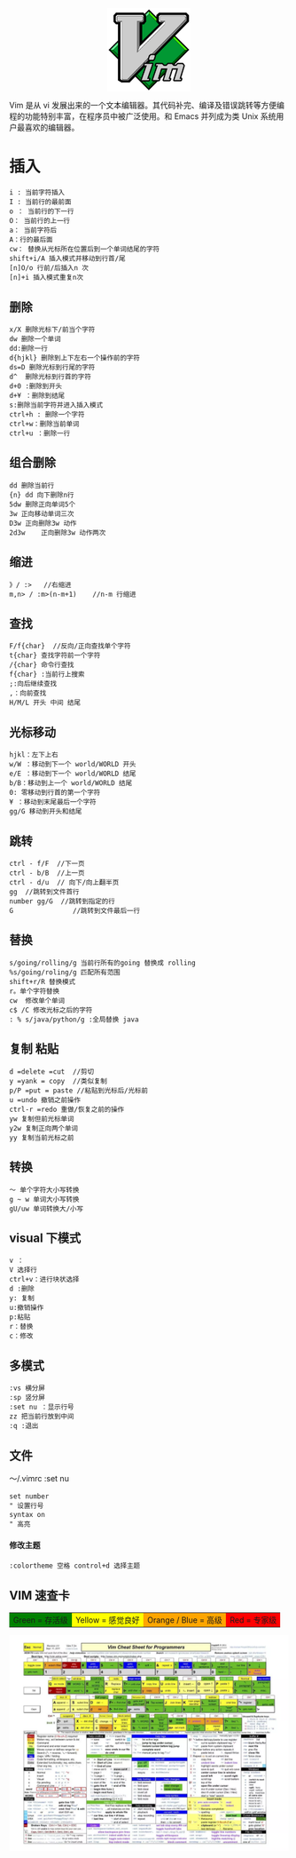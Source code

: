 <div align="center">
  <img src="./advance/img/vim01.png" width="150" alt="logo" align="center">
</div>

Vim 是从 vi 发展出来的一个文本编辑器。其代码补完、编译及错误跳转等方便编程的功能特别丰富，在程序员中被广泛使用。和 Emacs 并列成为类 Unix 系统用户最喜欢的编辑器。

# 插入

```shell
i : 当前字符插入
I : 当前行的最前面
o ： 当前行的下一行
O： 当前行的上一行
a： 当前字符后
A：行的最后面
cw： 替换从光标所在位置后到一个单词结尾的字符
shift+i/A 插入模式并移动到行首/尾
[n]O/o 行前/后插入n 次
[n]+i 插入模式重复n次
```

## 删除

```shell
x/X 删除光标下/前当个字符
dw 删除一个单词
dd:删除一行
d{hjkl} 删除到上下左右一个操作前的字符
ds=D 删除光标到行尾的字符
d^  删除光标到行首的字符
d+0 :删除到开头
d+¥ ：删除到结尾
s:删除当前字符并进入插入模式
ctrl+h : 删除一个字符
ctrl+w：删除当前单词
ctrl+u ：删除一行
```

## 组合删除

```shell
dd 删除当前行
{n} dd 向下删除n行
5dw 删除正向单词5个
3w 正向移动单词三次
D3w 正向删除3w 动作
2d3w    正向删除3w 动作两次
```

## 缩进

```shell
》/ :>   //右缩进
m,n> / :m>(n-m+1)    //n-m 行缩进
```

## 查找

```shell
F/f{char}  //反向/正向查找单个字符
t{char} 查找字符前一个字符
/{char} 命令行查找
f{char} :当前行上搜索
;:向后继续查找
,：向前查找
H/M/L 开头 中间 结尾
```

## 光标移动

```
hjkl：左下上右
w/W ：移动到下一个 world/WORLD 开头
e/E ：移动到下一个 world/WORLD 结尾
b/B：移动到上一个 world/WORLD 结尾
0: 零移动到行首的第一个字符
¥ ：移动到末尾最后一个字符
gg/G 移动到开头和结尾
```

## 跳转

```shell
ctrl - f/F  //下一页
ctrl - b/B  //上一页
ctrl - d/u  // 向下/向上翻半页
gg  //跳转到文件首行
number gg/G  //跳转到指定的行
G               //跳转到文件最后一行
```

## 替换

```shell
s/going/rolling/g 当前行所有的going 替换成 rolling
%s/going/roling/g 匹配所有范围
shift+r/R 替换模式
r。单个字符替换
cw  修改单个单词
c$ /C 修改光标之后的字符
: % s/java/python/g :全局替换 java
```

## 复制 粘贴

```shell
d =delete =cut  //剪切
y =yank = copy  //类似复制
p/P =put = paste //粘贴到光标后/光标前
u =undo 撤销之前操作
ctrl-r =redo 重做/恢复之前的操作
yw 复制但前光标单词
y2w 复制正向两个单词
yy 复制当前光标之前
```

## 转换

```shell
～ 单个字符大小写转换
g ~ w 单词大小写转换
gU/uw 单词转换大/小写
```

## visual 下模式

```shell
v ：
V 选择行
ctrl+v：进行块状选择
d :删除
y: 复制
u:撤销操作
p:粘贴
r：替换
c：修改
```

## 多模式

```shell
:vs 横分屏
:sp 竖分屏
:set nu ：显示行号
zz 把当前行放到中间
:q :退出
```

## 文件

～/.vimrc
:set nu

```shell
set number
" 设置行号
syntax on
" 高亮
```

#### 修改主题

```shell
:colortheme 空格 control+d 选择主题
```

<!--
查询
使用/ 或者 ? 进行向前或者反向搜索
使用 n/N 跳转到下一个或者上一个匹配
使用 \*或者 # 进行单词的向前和向后匹配

easy-motion:插件 xs
宏
 -->

## VIM 速查卡

<table><tr><td bgcolor=Green>Green = 存活级</td>
<td bgcolor=Yellow>Yellow = 感觉良好</td>
<td bgcolor=Orange>Orange / Blue = 高级</td>
<td bgcolor=Red>Red = 专家级</td></tr></table>

![](./img/vim02.png)
